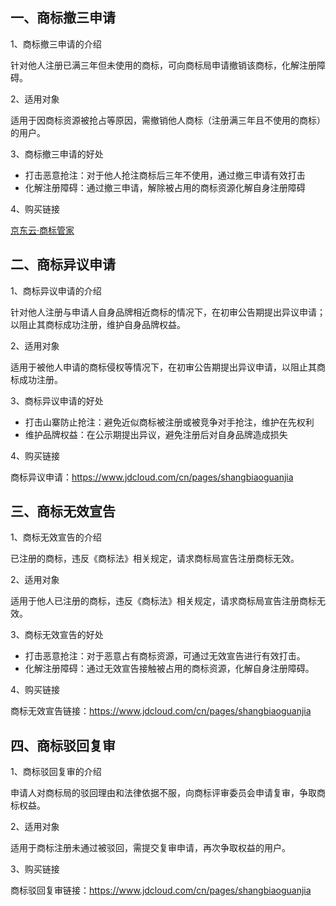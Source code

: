 ## 一、商标撤三申请

1、商标撤三申请的介绍

针对他人注册已满三年但未使用的商标，可向商标局申请撤销该商标，化解注册障碍。

2、适用对象

适用于因商标资源被抢占等原因，需撤销他人商标（注册满三年且不使用的商标）的用户。

3、商标撤三申请的好处

- 打击恶意抢注：对于他人抢注商标后三年不使用，通过撤三申请有效打击
- 化解注册障碍：通过撤三申请，解除被占用的商标资源化解自身注册障碍

4、购买链接

[京东云·商标管家](https://www.jdcloud.com/cn/pages/shangbiaoguanjia)

## 二、商标异议申请
1、商标异议申请的介绍

针对他人注册与申请人自身品牌相近商标的情况下，在初审公告期提出异议申请；以阻止其商标成功注册，维护自身品牌权益。

2、适用对象

适用于被他人申请的商标侵权等情况下，在初审公告期提出异议申请，以阻止其商标成功注册。

3、商标异议申请的好处

- 打击山寨防止抢注：避免近似商标被注册或被竞争对手抢注，维护在先权利
- 维护品牌权益：在公示期提出异议，避免注册后对自身品牌造成损失

4、购买链接

商标异议申请：https://www.jdcloud.com/cn/pages/shangbiaoguanjia


## 三、商标无效宣告
1、商标无效宣告的介绍

已注册的商标，违反《商标法》相关规定，请求商标局宣告注册商标无效。

2、适用对象

适用于他人已注册的商标，违反《商标法》相关规定，请求商标局宣告注册商标无效。

3、商标无效宣告的好处
- 打击恶意抢注：对于恶意占有商标资源，可通过无效宣告进行有效打击。
- 化解注册障碍：通过无效宣告接触被占用的商标资源，化解自身注册障碍。

4、购买链接

商标无效宣告链接：https://www.jdcloud.com/cn/pages/shangbiaoguanjia


## 四、商标驳回复审
1、商标驳回复审的介绍

申请人对商标局的驳回理由和法律依据不服，向商标评审委员会申请复审，争取商标权益。

2、适用对象

适用于商标注册未通过被驳回，需提交复审申请，再次争取权益的用户。

3、购买链接

商标驳回复审链接：https://www.jdcloud.com/cn/pages/shangbiaoguanjia
